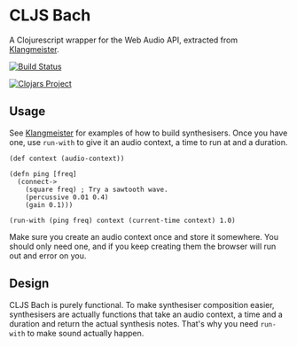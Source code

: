 CLJS Bach
=========

A Clojurescript wrapper for the Web Audio API, extracted from [Klangmeister](http://ctford.github.io/klangmeister/).

[![Build Status](https://travis-ci.org/ctford/cljs-bach.png)](https://travis-ci.org/ctford/cljs-bach)

[![Clojars Project](http://clojars.org/cljs-bach/latest-version.svg)](http://clojars.org/cljs-bach)

Usage
-----

See [Klangmeister](http://ctford.github.io/klangmeister/) for examples of how to build synthesisers.
Once you have one, use `run-with` to give it an audio context, a time to run at and a duration.

    (def context (audio-context))

    (defn ping [freq]
      (connect->
        (square freq) ; Try a sawtooth wave.
        (percussive 0.01 0.4)
        (gain 0.1)))

    (run-with (ping freq) context (current-time context) 1.0)

Make sure you create an audio context once and store it somewhere. You should only need one, and if you keep creating
them the browser will run out and error on you.

Design
------

CLJS Bach is purely functional. To make synthesiser composition easier, synthesisers are actually functions that take
an audio context, a time and a duration and return the actual synthesis notes. That's why you need `run-with` to make
sound actually happen.
